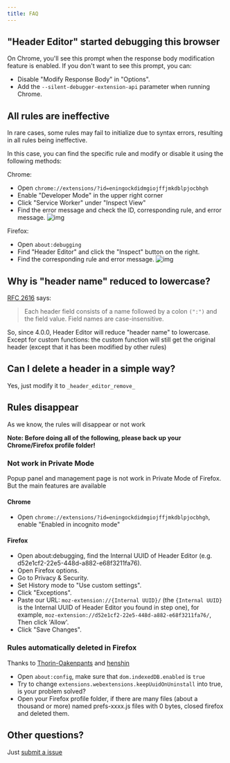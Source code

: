 ```yaml
---
title: FAQ
---
```


## "Header Editor" started debugging this browser

On Chrome, you'll see this prompt when the response body modification feature is enabled. If you don't want to see this prompt, you can:
* Disable "Modify Response Body" in "Options".
* Add the `--silent-debugger-extension-api` parameter when running Chrome.

## All rules are ineffective

In rare cases, some rules may fail to initialize due to syntax errors, resulting in all rules being ineffective.

In this case, you can find the specific rule and modify or disable it using the following methods:

Chrome:
* Open `chrome://extensions/?id=eningockdidmgiojffjmkdblpjocbhgh`
* Enable "Developer Mode" in the upper right corner
* Click "Service Worker" under "Inspect View"
* Find the error message and check the ID, corresponding rule, and error message.
![img](https://img11.360buyimg.com/ddimg/jfs/t1/333577/33/836/91910/68a4ab26F2b85cd64/8d6cd3da3b9af51a.jpg)

Firefox:
* Open `about:debugging`
* Find "Header Editor" and click the "Inspect" button on the right.
* Find the corresponding rule and error message.
![img](https://img13.360buyimg.com/ddimg/jfs/t1/289605/39/18012/32092/68a4ae2cFa61f9a6a/9be7525f36abe945.jpg)

## Why is "header name" reduced to lowercase?

[RFC 2616](https://tools.ietf.org/html/rfc2616.html#section-4.2) says:

> Each header field consists of a name followed by a colon `(":")` and the field value. Field names are case-insensitive.

So, since 4.0.0, Header Editor will reduce "header name" to lowercase. Except for custom functions: the custom function will still get the original header (except that it has been modified by other rules)

## Can I delete a header in a simple way?

Yes, just modify it to `_header_editor_remove_`

## Rules disappear

As we know, the rules will disappear or not work

**Note: Before doing all of the following, please back up your Chrome/Firefox profile folder!**

### Not work in Private Mode

Popup panel and management page is not work in Private Mode of Firefox. But the main features are available

#### Chrome

* Open `chrome://extensions/?id=eningockdidmgiojffjmkdblpjocbhgh`, enable "Enabled in incognito mode"

#### Firefox

* Open about:debugging, find the Internal UUID of Header Editor (e.g. d52e1cf2-22e5-448d-a882-e68f3211fa76).
* Open Firefox options.
* Go to Privacy & Security.
* Set History mode to "Use custom settings".
* Click "Exceptions".
* Paste our URL: `moz-extension://{Internal UUID}/` (the `{Internal UUID}` is the Internal UUID of Header Editor you found in step one), for example, `moz-extension://d52e1cf2-22e5-448d-a882-e68f3211fa76/`, Then click 'Allow'.
* Click "Save Changes".

### Rules automatically deleted in Firefox

Thanks to [Thorin-Oakenpants](https://github.com/Thorin-Oakenpants) and [henshin](https://github.com/henshin)

* Open `about:config`, make sure that `dom.indexedDB.enabled` is `true`
* Try to change `extensions.webextensions.keepUuidOnUninstall` into true, is your problem solved?
* Open your Firefox profile folder, if there are many files (about a thousand or more) named prefs-xxxx.js files with 0 bytes, closed firefox and deleted them.

## Other questions?

Just [submit a issue](https://github.com/FirefoxBar/HeaderEditor/issues/new/choose)
